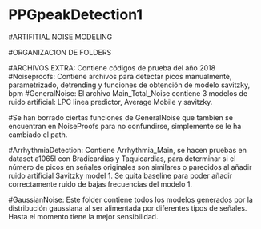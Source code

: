 # PPGpeakDetection1
#ARTIFITIAL NOISE MODELING

#ORGANIZACION DE FOLDERS

#ARCHIVOS EXTRA: Contiene códigos de prueba del año 2018
#Noiseproofs: Contiene archivos para detectar picos manualmente, parametrizado, detrending y funciones de obtención de modelo savitzky, bpm
#GeneralNoise: El archivo Main_Total_Noise contiene 3 modelos de ruido artificial: LPC linea predictor, Average Mobile y savitzky.

#Se han borrado ciertas funciones de GeneralNoise que tambien se encuentran en NoiseProofs para no confundirse, simplemente se le ha cambiado el path.

#ArrhythmiaDetection: Contiene Arrhythmia_Main, se hacen pruebas en dataset a1065l con Bradicardias y Taquicardias, para determinar si el número de picos en señales originales son similares o parecidos al añadir ruido artificial Savitzky model 1. Se quita baseline para poder añadir correctamente ruido de bajas frecuencias del modelo 1.


#GaussianNoise: Este folder contiene todos los modelos generados por la distribución gaussiana al ser alimentada por diferentes tipos de señales. Hasta el momento tiene la mejor sensibilidad.
